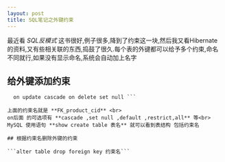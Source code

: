 ```yaml
---
layout: post
title: SQL笔记之外键约束
---
```


最近看 *SQL反模式* 这书很好,例子很多,降到了约束这一块,然后我又看Hibernate的资料,又有些相关联的东西,捣鼓了很久.每个表的外键都可以给予多个约束,命名不同就行,如果没有显示命名,系统会自动加上名字

## 给外键添加约束
``` alter table product add constraint FK_product_cid foreign key (category_id) references category(category_id)
  on update cascade on delete set null ```
 
上面的约束名就是 **FK_product_cid** <br>
on后面 的可选项有 **cascade ,set null ,default ,restrict,all** 等<br>
MySQL 使用语句 **show create table 表名** 就可以看到表结构 包括约束名

## 根据约束名删除外键的约束

```alter table drop foreign key 约束名```
